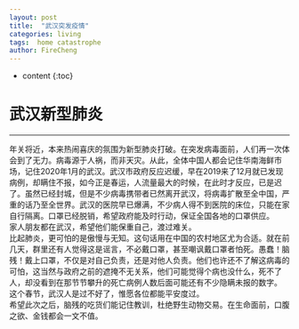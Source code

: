 ```yaml
---
layout: post
title:  "武汉突发疫情"
categories: living
tags:  home catastrophe   
author: FireCheng
---
```


* content
{:toc}
  
# 武汉新型肺炎 
------
年关将近，本来热闹喜庆的氛围为新型肺炎打破。在突发病毒面前，人们再一次体会到了无力。病毒源于人祸，而非天灾。从此，全体中国人都会记住华南海鲜市场，记住2020年1月的武汉。武汉市政府反应迟缓，早在2019来了12月就已发现病例，却瞒住不报，如今正是春运，人流量最大的时候，在此时才反应，已是迟了。虽然已经封城，但是不少病毒携带者已然离开武汉，将病毒扩散至全中国，严重的话乃至全世界。武汉的医院早已爆满，不少病人得不到医院的床位，只能在家自行隔离。口罩已经脱销，希望政府能及时行动，保证全国各地的口罩供应。  
家人朋友都在武汉，希望他们能保重自己，渡过难关。  
比起肺炎，更可怕的是傲慢与无知。这句话用在中国的农村地区尤为合适。就在前几天，群里还有人觉得这是谣言，不必戴口罩，甚至嘲讽戴口罩者怕死。愚蠢！脑残！戴上口罩，不仅是对自己负责，还是对他人负责。他们也许还不了解这病毒的可怕，这当然与政府之前的遮掩不无关系，他们可能觉得个病也没什么，死不了人，却没看到在那节节攀升的死亡病例人数后面可能还有不少隐瞒未报的数字。  
这个春节，武汉人是过不好了，惟愿各位都能平安度过。  
希望此次之后，脑残的吃货们能记住教训，杜绝野生动物交易。在生命面前，口腹之欲、金钱都会一文不值。

